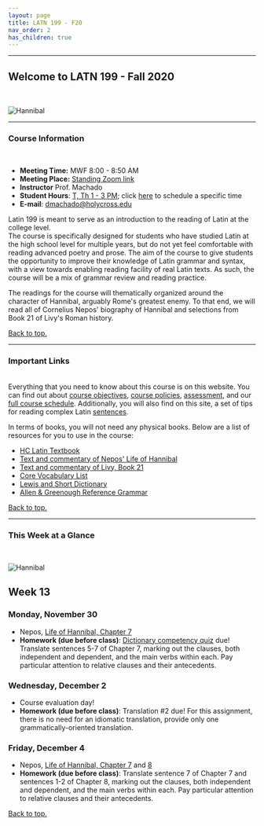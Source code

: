 ```yaml
---
layout: page
title: LATN 199 - F20
nav_order: 2
has_children: true
---
```

***

## Welcome to LATN 199 - Fall 2020
&nbsp;

![Hannibal](https://www.ancienthistorylists.com/wp-content/uploads/2014/09/Hannibal-Barca.jpg)

***

### Course Information
&nbsp;  
- **Meeting Time:** MWF 8:00 - 8:50 AM
- **Meeting Place:** [Standing Zoom link](https://holycross.zoom.us/j/94670392978)
- **Instructor** Prof. Machado
- **Student Hours**: [T, Th 1 - 3 PM](https://holycross.zoom.us/j/92203871368); click [here](https://calendar.google.com/calendar/selfsched?sstoken=UVBpQWdjNHJvdW1CfGRlZmF1bHR8NzVjMTgxMGMxY2NlMDA4NGI3OGIxZTEyNDM0MzQwZjQ) to schedule a specific time
- **E-mail**: dmachado@holycross.edu

Latin 199 is meant to serve as an introduction to the reading of Latin at the college level. 	
The course is specifically designed for students who have studied Latin at the high school level for multiple years, but do not yet feel comfortable with reading advanced poetry and prose. The aim of the course to give students the opportunity to improve their knowledge of Latin grammar and syntax, with a view towards enabling reading facility of real Latin texts. As such, the course will be a mix of grammar review and reading practice.

The readings for the course will thematically organized around the character of Hannibal, arguably Rome's greatest enemy. To that end, we will read all of Cornelius Nepos' biography of Hannibal and selections from Book 21 of Livy's Roman history.

[Back to top.](#top)

***

### Important Links
&nbsp;  
Everything that you need to know about this course is on this website. You can find out about [course objectives](https://dominicmachado.github.io/course-objectives-latn199-f20), [course policies](https://dominicmachado.github.io/course-policies-latn199-f20), [assessment](https://dominicmachado.github.io/course-policies-latn199-f20), and our [full course schedule](https://dominicmachado.github.io/schedule-latn199-f20). Additionally, you will also find on this site, a set of tips for reading complex Latin [sentences](https://dominicmachado.github.io/tips-for-reading-latn199-f20).

In terms of books, you will not need any physical books. Below are a list of resources for you to use in the course:
 - [HC Latin Textbook](https://lingualatina.github.io/textbook/)
 - [Text and commentary of Nepos' Life of Hannibal](http://dcc.dickinson.edu/nepos-hannibal/chapter-1)
 - [Text and commentary of Livy, Book 21](https://arcane-cliffs-02027.herokuapp.com/)
 - [Core Vocabulary List](http://ww3.haverford.edu/classics/DCC/Vocab/Full/pdf/Nepos-Hannibal-Vocabulary-Repeat3.pdf)
 - [Lewis and Short Dictionary](http://folio2.furman.edu/lewis-short/index.html)
 - [Allen & Greenough Reference Grammar](http://dcc.dickinson.edu/grammar/latin/credits-and-reuse)

[Back to top.](#top)

***

### This Week at a Glance
&nbsp;  

![Hannibal](https://tourdetravoy.files.wordpress.com/2016/10/hannibal_traversette1.jpg?w=660)

## Week 13

### Monday, November 30
- Nepos, [Life of Hannibal, Chapter 7](http://dcc.dickinson.edu/nepos-hannibal/chapter-7)
- **Homework (due before class)**: [Dictionary competency quiz](https://forms.gle/wdw8uZxmYZDvdFwv5) due! Translate sentences 5-7 of Chapter 7, marking out the clauses, both independent and dependent, and the main verbs within each. Pay particular attention to relative clauses and their antecedents.

### Wednesday, December 2
- Course evaluation day!
- **Homework (due before class)**: Translation #2 due! For this assignment, there is no need for an idiomatic translation, provide only one grammatically-oriented translation.

### Friday, December 4
- Nepos, [Life of Hannibal, Chapter 7](http://dcc.dickinson.edu/nepos-hannibal/chapter-7) and [8](http://dcc.dickinson.edu/nepos-hannibal/chapter-8)
- **Homework (due before class)**: Translate sentence 7 of Chapter 7 and sentences 1-2 of Chapter 8, marking out the clauses, both independent and dependent, and the main verbs within each. Pay particular attention to relative clauses and their antecedents.

[Back to top.](#top)
